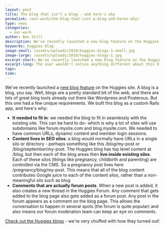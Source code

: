 ```yaml
---
layout: post
title: The blog that isn't a blog - and here's why
permalink: /our-work/the-blog-that-isnt-a-blog-and-heres-why/
type: news
categories:
  - our-work
author: Ben Still
description: We've recently launched a new blog feature on the Huggies site. But it's a blog with a difference.
keywords: huggies blog
image-small: /assets/uploads/2010/huggies-blogs-1-small.jpg
image-large: /assets/uploads/2010/huggies-blogs-1.jpg
excerpt-short: We've recently launched a new blog feature on the Huggies site. But it's a blog with a difference.
excerpt-long: The user wouldn't notice anything different about this blog, and that's exactly what we wanted. For it to seamlessly integrate and to retain all that's lovely SEO juice. That's not all that's special about it.
tags:
time:
---
```


We've recently launched a [new blog feature](http://www.huggies.com.au/blog) on the Huggies site. A blog is a blog, you say. Well, blogs are a pretty standard bit of the web, and there are lots of great blog tools already out there like Wordpress and Posterous. But this one had a few unique requirements. We built this blog as a custom Rails app, and here's why:

- **It needed to fit in**: we needed the blog to fit in seamlessly with the existing site. This can be hard to do- which is why a lot of sites will use subdomains like forum.mysite.com and blog.mysite.com. We needed to have common URLs, dynamic content and member login sessions.
- **Content lives in SEO silos**: a blog would normally have URLs in a single silo or directory - perhaps something like this /blog/my-post or /blog/september/my-post. The Huggies blog has top level content at /blog, but then each of the blog areas then **live inside existing silos**. Each of these silos (things like pregnancy, childbirth and parenting) are controlled via the CMS. So a pregnancy post lives here /pregnancy/blog/my-post. This means that all of the blog content contributes Google juice to each of the content silos, rather than a non-meaningful silo such as blog
- **Comments that are actually forum posts**. When a new post is added, it also creates a new thread in the Huggies Forum. Any comment that gets added to the blog page also gets added as a forum post. Any post in the forum appears as a comment on the blog page. This allows the conversation to happen in several spots (the forum is quite popular) and also means our forum moderation team can keep an eye on comments.

[Check out the Huggies blogs](http://www.huggies.com.au/blog) - we're very chuffed with how they turned out!
